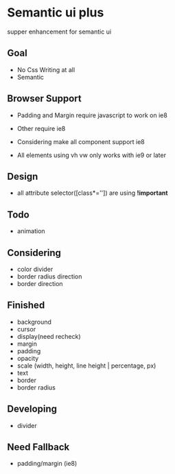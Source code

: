 # Semantic ui plus
supper enhancement for semantic ui

## Goal
- No Css Writing at all
- Semantic

## Browser Support
- Padding and Margin require javascript to work on ie8
- Other require ie8
- Considering make all component support ie8

- All elements using vh vw only works with ie9 or later

## Design
- all attribute selector([class*='']) are using **!important**

## Todo
- animation

## Considering
- color divider
- border radius direction
- border direction

## Finished
- background
- cursor
- display(need recheck)
- margin
- padding
- opacity
- scale (width, height, line height | percentage, px)
- text
- border
- border radius

## Developing
- divider

## Need Fallback
- padding/margin (ie8)